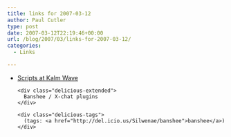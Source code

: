 ```yaml
---
title: links for 2007-03-12
author: Paul Cutler
type: post
date: 2007-03-12T22:19:46+00:00
url: /blog/2007/03/links-for-2007-03-12/
categories:
  - Links

---
```

<ul class="delicious">
  <li>
    <div class="delicious-link">
      <a href="http://www.kalmwave.com/myscripts/">Scripts at Kalm Wave</a>
    </div>
    
    <div class="delicious-extended">
      Banshee / X-chat plugins
    </div>
    
    <div class="delicious-tags">
      (tags: <a href="http://del.icio.us/Silwenae/banshee">banshee</a>)
    </div>
  </li>
</ul>